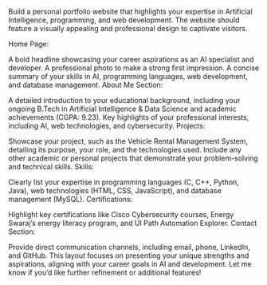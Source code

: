 Build a personal portfolio website that highlights your expertise in Artificial Intelligence, programming, and web development. The website should feature a visually appealing and professional design to captivate visitors.

Home Page:

A bold headline showcasing your career aspirations as an AI specialist and developer.
A professional photo to make a strong first impression.
A concise summary of your skills in AI, programming languages, web development, and database management.
About Me Section:

A detailed introduction to your educational background, including your ongoing B.Tech in Artificial Intelligence & Data Science and academic achievements (CGPA: 9.23).
Key highlights of your professional interests, including AI, web technologies, and cybersecurity.
Projects:

Showcase your project, such as the Vehicle Rental Management System, detailing its purpose, your role, and the technologies used.
Include any other academic or personal projects that demonstrate your problem-solving and technical skills.
Skills:

Clearly list your expertise in programming languages (C, C++, Python, Java), web technologies (HTML, CSS, JavaScript), and database management (MySQL).
Certifications:

Highlight key certifications like Cisco Cybersecurity courses, Energy Swaraj’s energy literacy program, and UI Path Automation Explorer.
Contact Section:

Provide direct communication channels, including email, phone, LinkedIn, and GitHub.
This layout focuses on presenting your unique strengths and aspirations, aligning with your career goals in AI and development. Let me know if you’d like further refinement or additional features!
